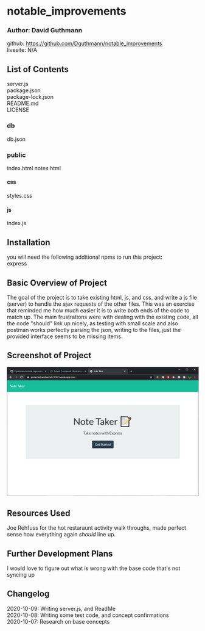 # notable_improvements
### Author: David Guthmann

github: https://github.com/Dguthmann/notable_improvements  
livesite: N/A  


## List of Contents

server.js  
package.json  
package-lock.json  
README.md  
LICENSE
### db
db.json
### public
index.html
notes.html
#### css
styles.css
#### js
index.js  


## Installation
you will need the following additional npms to run this project:  
express



## Basic Overview of Project

The goal of the project is to take existing html, js, and css, and write a js file (server) to handle the ajax requests of the other files.  This was an exercise that reminded me how much easier it is to write both ends of the code to match up.  The main frustrations were with dealing with the existing code, all the code "should" link up nicely, as testing with small scale and also postman works perfectly parsing the json, writing to the files, just the provided interface seems to be missing items.


## Screenshot of Project

![Site Screenshot](screenshot.png)


## Resources Used

Joe Rehfuss for the hot restaraunt activity walk throughs, made perfect sense how everything again *should* line up.


## Further Development Plans

I would love to figure out what is wrong with the base code that's not syncing up


## Changelog

2020-10-09: Writing server.js, and ReadMe  
2020-10-08: Writing some test code, and concept confirmations  
2020-10-07: Research on base concepts  